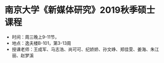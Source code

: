 # 南京大学《新媒体研究》2019秋季硕士课程

- 时间：周三晚上9-11节，
- 地点：逸夫楼B-101，第3-13周
- 授课老师：王成军、马志浩、尚可可、纪娇娇、孙文峥、郑佳雯、姜海、朱江丽、赵梦溪
